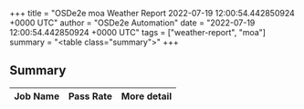 +++
title = "OSDe2e moa Weather Report 2022-07-19 12:00:54.442850924 +0000 UTC"
author = "OSDe2e Automation"
date = "2022-07-19 12:00:54.442850924 +0000 UTC"
tags = ["weather-report", "moa"]
summary = "<table class=\"summary\"></table>"
+++
## Summary

| Job Name | Pass Rate | More detail |
|----------|-----------|-------------|





